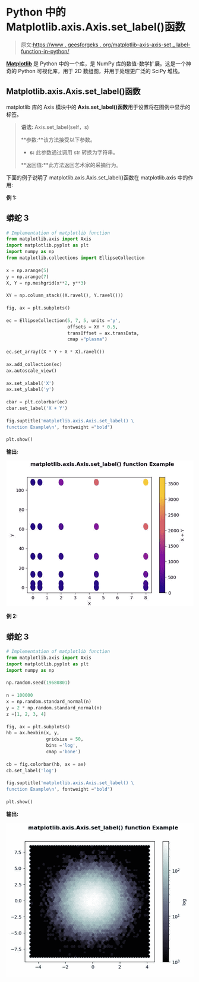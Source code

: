# Python 中的 Matplotlib.axis.Axis.set_label()函数

> 原文:[https://www . geesforgeks . org/matplotlib-axis-axis-set _ label-function-in-python/](https://www.geeksforgeeks.org/matplotlib-axis-axis-set_label-function-in-python/)

[**Matplotlib**](https://www.geeksforgeeks.org/python-introduction-matplotlib/) 是 Python 中的一个库，是 NumPy 库的数值-数学扩展。这是一个神奇的 Python 可视化库，用于 2D 数组图，并用于处理更广泛的 SciPy 堆栈。

## Matplotlib.axis.Axis.set_label()函数

matplotlib 库的 Axis 模块中的 **Axis.set_label()函数**用于设置将在图例中显示的标签。

> **语法:** Axis.set_label(self，s)
> 
> **参数:**该方法接受以下参数。
> 
> *   **s:** 此参数通过调用 str 转换为字符串。
> 
> **返回值:**此方法返回艺术家的采摘行为。

下面的例子说明了 matplotlib.axis.Axis.set_label()函数在 matplotlib.axis 中的作用:

**例 1:**

## 蟒蛇 3

```py
# Implementation of matplotlib function
from matplotlib.axis import Axis
import matplotlib.pyplot as plt  
import numpy as np  
from matplotlib.collections import EllipseCollection  

x = np.arange(5)  
y = np.arange(7)  
X, Y = np.meshgrid(x**2, y**3)  

XY = np.column_stack((X.ravel(), Y.ravel()))  

fig, ax = plt.subplots()  

ec = EllipseCollection(5, 7, 5, units ='y',  
                       offsets = XY * 0.5,  
                       transOffset = ax.transData,  
                       cmap ="plasma")  

ec.set_array((X * Y + X * X).ravel())  

ax.add_collection(ec)  
ax.autoscale_view()  

ax.set_xlabel('X')  
ax.set_ylabel('y')  

cbar = plt.colorbar(ec)  
cbar.set_label('X + Y')    

fig.suptitle('matplotlib.axis.Axis.set_label() \
function Example\n', fontweight ="bold")  

plt.show() 
```

**输出:**

![](img/4b4fe1b8a2db1c7317934297e87c2520.png)

**例 2:**

## 蟒蛇 3

```py
# Implementation of matplotlib function
from matplotlib.axis import Axis
import matplotlib.pyplot as plt  
import numpy as np  

np.random.seed(19680801)  

n = 100000
x = np.random.standard_normal(n)  
y = 2 * np.random.standard_normal(n)  
z =[1, 2, 3, 4]  

fig, ax = plt.subplots()  
hb = ax.hexbin(x, y, 
               gridsize = 50, 
               bins ='log', 
               cmap ='bone')    

cb = fig.colorbar(hb, ax = ax)  
cb.set_label('log')    

fig.suptitle('matplotlib.axis.Axis.set_label() \
function Example\n', fontweight ="bold")  

plt.show() 
```

**输出:**

![](img/fa4eced468fba80df4a8eb9b1a074c2a.png)